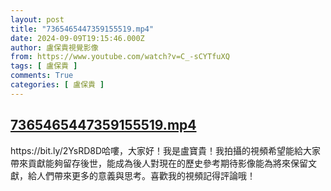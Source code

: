 ```yaml
---
layout: post
title: "7365465447359155519.mp4"
date: 2024-09-09T19:15:46.000Z
author: 盧保貴視覺影像
from: https://www.youtube.com/watch?v=C_-sCYTfuXQ
tags: [ 盧保貴 ]
comments: True
categories: [ 盧保貴 ]
---
```

<!--1725909346000-->
[7365465447359155519.mp4](https://www.youtube.com/watch?v=C_-sCYTfuXQ)
------

<div>
https://bit.ly/2YsRD8D哈嘍，大家好！我是盧寶貴！我拍攝的視頻希望能給大家帶來貢獻能夠留存後世，能成為後人對現在的歷史參考期待影像能為將來保留文獻，給人們帶來更多的意義與思考。喜歡我的視頻記得評論哦！
</div>
